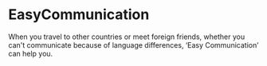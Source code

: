 # EasyCommunication
When you travel to other countries or meet foreign friends, whether you can't communicate because of language differences, ‘Easy Communication’ can help you.
